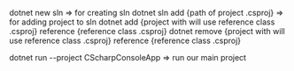 dotnet new sln => for creating sln
dotnet sln add {path of project .csproj}  => for adding project to sln 
dotnet add {project with will use reference class .csproj} reference {reference class .csproj}
dotnet remove {project with will use reference class .csproj} reference {reference class .csproj}

dotnet run --project CScharpConsoleApp => run our main project